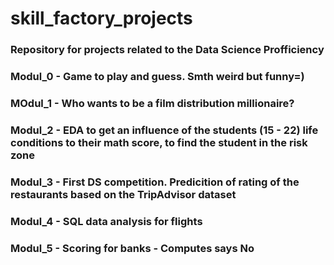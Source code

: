 # skill_factory_projects
### Repository for projects related to the Data Science Profficiency
### Modul_0 - Game to play and guess. Smth weird but funny=)
### MOdul_1 - Who wants to be a film distribution millionaire?
### Modul_2 - EDA to get an influence of the students (15 - 22) life conditions to their math score, to find the student in the risk zone
### Modul_3 - First DS competition. Predicition of rating of the restaurants based on the TripAdvisor dataset
### Modul_4 - SQL data analysis for flights
### Modul_5 - Scoring for banks - Computes says No
